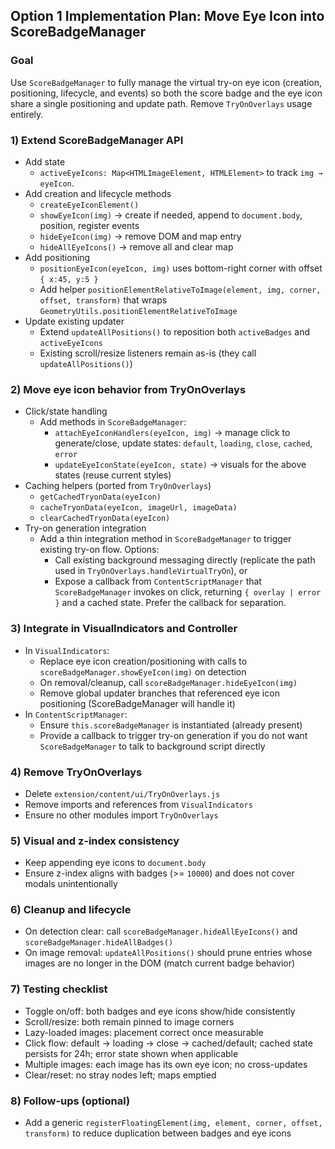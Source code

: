 ## Option 1 Implementation Plan: Move Eye Icon into ScoreBadgeManager

### Goal
Use `ScoreBadgeManager` to fully manage the virtual try-on eye icon (creation, positioning, lifecycle, and events) so both the score badge and the eye icon share a single positioning and update path. Remove `TryOnOverlays` usage entirely.

### 1) Extend ScoreBadgeManager API
- Add state
  - `activeEyeIcons: Map<HTMLImageElement, HTMLElement>` to track `img → eyeIcon`.
- Add creation and lifecycle methods
  - `createEyeIconElement()`
  - `showEyeIcon(img)` → create if needed, append to `document.body`, position, register events
  - `hideEyeIcon(img)` → remove DOM and map entry
  - `hideAllEyeIcons()` → remove all and clear map
- Add positioning
  - `positionEyeIcon(eyeIcon, img)` uses bottom-right corner with offset `{ x:45, y:5 }`
  - Add helper `positionElementRelativeToImage(element, img, corner, offset, transform)` that wraps `GeometryUtils.positionElementRelativeToImage`
- Update existing updater
  - Extend `updateAllPositions()` to reposition both `activeBadges` and `activeEyeIcons`
  - Existing scroll/resize listeners remain as-is (they call `updateAllPositions()`)

### 2) Move eye icon behavior from TryOnOverlays
- Click/state handling
  - Add methods in `ScoreBadgeManager`:
    - `attachEyeIconHandlers(eyeIcon, img)` → manage click to generate/close, update states: `default`, `loading`, `close`, `cached`, `error`
    - `updateEyeIconState(eyeIcon, state)` → visuals for the above states (reuse current styles)
- Caching helpers (ported from `TryOnOverlays`)
  - `getCachedTryonData(eyeIcon)`
  - `cacheTryonData(eyeIcon, imageUrl, imageData)`
  - `clearCachedTryonData(eyeIcon)`
- Try-on generation integration
  - Add a thin integration method in `ScoreBadgeManager` to trigger existing try-on flow. Options:
    - Call existing background messaging directly (replicate the path used in `TryOnOverlays.handleVirtualTryOn`), or
    - Expose a callback from `ContentScriptManager` that `ScoreBadgeManager` invokes on click, returning `{ overlay | error }` and a cached state. Prefer the callback for separation.

### 3) Integrate in VisualIndicators and Controller
- In `VisualIndicators`:
  - Replace eye icon creation/positioning with calls to `scoreBadgeManager.showEyeIcon(img)` on detection
  - On removal/cleanup, call `scoreBadgeManager.hideEyeIcon(img)`
  - Remove global updater branches that referenced eye icon positioning (ScoreBadgeManager will handle it)
- In `ContentScriptManager`:
  - Ensure `this.scoreBadgeManager` is instantiated (already present)
  - Provide a callback to trigger try-on generation if you do not want `ScoreBadgeManager` to talk to background script directly

### 4) Remove TryOnOverlays
- Delete `extension/content/ui/TryOnOverlays.js`
- Remove imports and references from `VisualIndicators`
- Ensure no other modules import `TryOnOverlays`

### 5) Visual and z-index consistency
- Keep appending eye icons to `document.body`
- Ensure z-index aligns with badges (>= `10000`) and does not cover modals unintentionally

### 6) Cleanup and lifecycle
- On detection clear: call `scoreBadgeManager.hideAllEyeIcons()` and `scoreBadgeManager.hideAllBadges()`
- On image removal: `updateAllPositions()` should prune entries whose images are no longer in the DOM (match current badge behavior)

### 7) Testing checklist
- Toggle on/off: both badges and eye icons show/hide consistently
- Scroll/resize: both remain pinned to image corners
- Lazy-loaded images: placement correct once measurable
- Click flow: default → loading → close → cached/default; cached state persists for 24h; error state shown when applicable
- Multiple images: each image has its own eye icon; no cross-updates
- Clear/reset: no stray nodes left; maps emptied

### 8) Follow-ups (optional)
- Add a generic `registerFloatingElement(img, element, corner, offset, transform)` to reduce duplication between badges and eye icons

